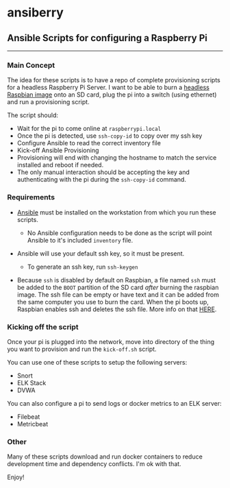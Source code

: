 # ansiberry

## Ansible Scripts for configuring a Raspberry Pi
---
### Main Concept

The idea for these scripts is to have a repo of complete provisioning scripts for a headless Raspberry Pi Server.
I want to be able to burn a [headless Raspbian image](https://www.raspberrypi.org/downloads/) onto an SD card, plug the pi into a switch (using ethernet) and run a provisioning script.

The script should:
- Wait for the pi to come online at `raspberrypi.local` 
- Once the pi is detected, use `ssh-copy-id` to copy over my ssh key
- Configure Ansible to read the correct inventory file
- Kick-off Ansible Provisioning
- Provisioning will end with changing the hostname to match the service installed and reboot if needed.
- The only manual interaction should be accepting the key and authenticating with the pi during the `ssh-copy-id` command.

### Requirements

- [Ansible](https://docs.ansible.com/ansible/latest/installation_guide/intro_installation.html) must be installed on the workstation from which you run these scripts.
    - No Ansible configuration needs to be done as the script will point Ansible to it's included `inventory` file.

- Ansible will use your default ssh key, so it must be present.
    - To generate an ssh key, run `ssh-keygen`

- Because `ssh` is disabled by default on Raspbian, a file named `ssh` must be added to the `BOOT` partition of the SD card _after_ burning the raspbian image. The ssh file can be empty or have text and it can be added from the same computer you use to burn the card. When the pi boots up, Raspbian enables ssh and deletes the ssh file. More info on that [HERE](https://www.raspberrypi.org/documentation/remote-access/ssh/).

### Kicking off the script

Once your pi is plugged into the network, move into directory of the thing you want to provision and run the `kick-off.sh` script.

You can use one of these scripts to setup the following servers:
- Snort
- ELK Stack
- DVWA

You can also configure a pi to send logs or docker metrics to an ELK server:
- Filebeat
- Metricbeat

### Other
Many of these scripts download and run docker containers to reduce development time and dependency conflicts. I'm ok with that.

Enjoy!

